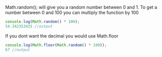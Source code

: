 Math.random(); will give you a random number between 0 and 1. To get a number between 0 and 100 you can multiply the function by 100

```javascript
console.log(Math.random() * 100);
54.342353425 //output
```

If you dont want the decimal you would use Math.floor
```javascript
console.log(Math.floor(Math.random() * 100));
67 //output
```
